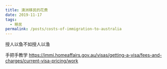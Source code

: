 ```yaml
---
title: 澳洲移民的花费
date: 2019-11-17
tags:
  - 移民
permalink: /posts/costs-of-immigration-to-australia
---
```


授人以鱼不如授人以渔

手把手教学
https://immi.homeaffairs.gov.au/visas/getting-a-visa/fees-and-charges/current-visa-pricing/work
